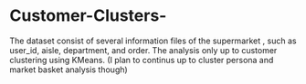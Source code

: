 # Customer-Clusters-
The dataset consist of several information files of the supermarket , such as user_id, aisle, department, and order. The analysis only up to customer clustering using KMeans. (I plan to continus up to cluster persona and market basket analysis though)
